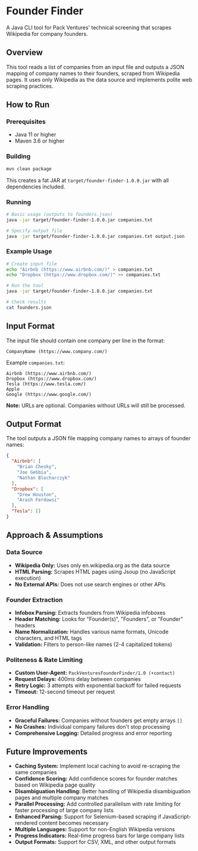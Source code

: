 # Founder Finder

A Java CLI tool for Pack Ventures' technical screening that scrapes Wikipedia for company founders.

## Overview

This tool reads a list of companies from an input file and outputs a JSON mapping of company names to their founders, scraped from Wikipedia pages. It uses only Wikipedia as the data source and implements polite web scraping practices.

## How to Run

### Prerequisites
- Java 11 or higher
- Maven 3.6 or higher

### Building
```bash
mvn clean package
```

This creates a fat JAR at `target/founder-finder-1.0.0.jar` with all dependencies included.

### Running
```bash
# Basic usage (outputs to founders.json)
java -jar target/founder-finder-1.0.0.jar companies.txt

# Specify output file
java -jar target/founder-finder-1.0.0.jar companies.txt output.json
```

### Example Usage
```bash
# Create input file
echo "Airbnb (https://www.airbnb.com/)" > companies.txt
echo "Dropbox (https://www.dropbox.com/)" >> companies.txt

# Run the tool
java -jar target/founder-finder-1.0.0.jar companies.txt

# Check results
cat founders.json
```

## Input Format

The input file should contain one company per line in the format:
```
CompanyName (https://www.company.com/)
```

Example `companies.txt`:
```
Airbnb (https://www.airbnb.com/)
Dropbox (https://www.dropbox.com/)
Tesla (https://www.tesla.com/)
Apple
Google (https://www.google.com/)
```

**Note:** URLs are optional. Companies without URLs will still be processed.

## Output Format

The tool outputs a JSON file mapping company names to arrays of founder names:

```json
{
  "Airbnb": [
    "Brian Chesky",
    "Joe Gebbia", 
    "Nathan Blecharczyk"
  ],
  "Dropbox": [
    "Drew Houston",
    "Arash Ferdowsi"
  ],
  "Tesla": []
}
```

## Approach & Assumptions

### Data Source
- **Wikipedia Only:** Uses only en.wikipedia.org as the data source
- **HTML Parsing:** Scrapes HTML pages using Jsoup (no JavaScript execution)
- **No External APIs:** Does not use search engines or other APIs

### Founder Extraction
- **Infobox Parsing:** Extracts founders from Wikipedia infoboxes
- **Header Matching:** Looks for "Founder(s)", "Founders", or "Founder" headers
- **Name Normalization:** Handles various name formats, Unicode characters, and HTML tags
- **Validation:** Filters to person-like names (2-4 capitalized tokens)

### Politeness & Rate Limiting
- **Custom User-Agent:** `PackVenturesFounderFinder/1.0 (+contact)`
- **Request Delays:** 400ms delay between companies
- **Retry Logic:** 3 attempts with exponential backoff for failed requests
- **Timeout:** 12-second timeout per request

### Error Handling
- **Graceful Failures:** Companies without founders get empty arrays `[]`
- **No Crashes:** Individual company failures don't stop processing
- **Comprehensive Logging:** Detailed progress and error reporting

## Future Improvements

- **Caching System:** Implement local caching to avoid re-scraping the same companies
- **Confidence Scoring:** Add confidence scores for founder matches based on Wikipedia page quality
- **Disambiguation Handling:** Better handling of Wikipedia disambiguation pages and multiple company matches
- **Parallel Processing:** Add controlled parallelism with rate limiting for faster processing of large company lists
- **Enhanced Parsing:** Support for Selenium-based scraping if JavaScript-rendered content becomes necessary
- **Multiple Languages:** Support for non-English Wikipedia versions
- **Progress Indicators:** Real-time progress bars for large company lists
- **Output Formats:** Support for CSV, XML, and other output formats

